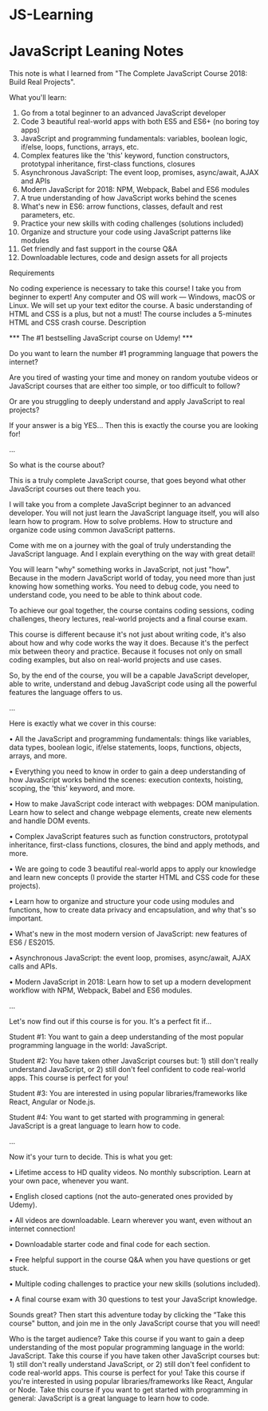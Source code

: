 # JS-Learning
# JavaScript Leaning Notes

This note is what I learned from "The Complete JavaScript Course 2018: Build Real Projects".


What you'll learn:
01. Go from a total beginner to an advanced JavaScript developer
02. Code 3 beautiful real-world apps with both ES5 and ES6+ (no boring toy apps)
03. JavaScript and programming fundamentals: variables, boolean logic, if/else, loops, functions, arrays, etc.
04. Complex features like the 'this' keyword, function constructors, prototypal inheritance, first-class functions, closures
05. Asynchronous JavaScript: The event loop, promises, async/await, AJAX and APIs
06. Modern JavaScript for 2018: NPM, Webpack, Babel and ES6 modules
07. A true understanding of how JavaScript works behind the scenes
08. What's new in ES6: arrow functions, classes, default and rest parameters, etc.
09. Practice your new skills with coding challenges (solutions included)
10. Organize and structure your code using JavaScript patterns like modules
11. Get friendly and fast support in the course Q&A
12. Downloadable lectures, code and design assets for all projects


Requirements

No coding experience is necessary to take this course! I take you from beginner to expert!
Any computer and OS will work — Windows, macOS or Linux. We will set up your text editor the course.
A basic understanding of HTML and CSS is a plus, but not a must! The course includes a 5-minutes HTML and CSS crash course.
Description


*** The #1 bestselling JavaScript course on Udemy! ***

Do you want to learn the number #1 programming language that powers the internet?

Are you tired of wasting your time and money on random youtube videos or JavaScript courses that are either too simple, or too difficult to follow?

Or are you struggling to deeply understand and apply JavaScript to real projects?

If your answer is a big YES... Then this is exactly the course you are looking for!

...

So what is the course about?

This is a truly complete JavaScript course, that goes beyond what other JavaScript courses out there teach you. 

I will take you from a complete JavaScript beginner to an advanced developer. You will not just learn the JavaScript language itself, you will also learn how to program. How to solve problems. How to structure and organize code using common JavaScript patterns.

Come with me on a journey with the goal of truly understanding the JavaScript language. And I explain everything on the way with great detail!

You will learn "why" something works in JavaScript, not just "how". Because in the modern JavaScript world of today, you need more than just knowing how something works. You need to debug code, you need to understand code, you need to be able to think about code.

To achieve our goal together, the course contains coding sessions, coding challenges, theory lectures, real-world projects and a final course exam.

This course is different because it's not just about writing code, it's also about how and why code works the way it does. Because it's the perfect mix between theory and practice. Because it focuses not only on small coding examples, but also on real-world projects and use cases. 

So, by the end of the course, you will be a capable JavaScript developer, able to write, understand and debug JavaScript code using all the powerful features the language offers to us.

...

Here is exactly what we cover in this course:

• All the JavaScript and programming fundamentals: things like variables, data types, boolean logic, if/else statements, loops, functions, objects, arrays, and more.

• Everything you need to know in order to gain a deep understanding of how JavaScript works behind the scenes: execution contexts, hoisting, scoping, the 'this' keyword, and more.

• How to make JavaScript code interact with webpages: DOM manipulation. Learn how to select and change webpage elements, create new elements and handle DOM events.

• Complex JavaScript features such as function constructors, prototypal inheritance, first-class functions, closures, the bind and apply methods, and more.

• We are going to code 3 beautiful real-world apps to apply our knowledge and learn new concepts (I provide the starter HTML and CSS code for these projects).

• Learn how to organize and structure your code using modules and functions, how to create data privacy and encapsulation, and why that's so important.

• What's new in the most modern version of JavaScript: new features of ES6 / ES2015.

• Asynchronous JavaScript: the event loop, promises, async/await, AJAX calls and APIs.

• Modern JavaScript in 2018: Learn how to set up a modern development workflow with NPM, Webpack, Babel and ES6 modules.

...

Let's now find out if this course is for you. It's a perfect fit if...

Student #1: You want to gain a deep understanding of the most popular programming language in the world: JavaScript.

Student #2: You have taken other JavaScript courses but: 1) still don't really understand JavaScript, or 2) still don't feel confident to code real-world apps. This course is perfect for you!

Student #3: You are interested in using popular libraries/frameworks like React, Angular or Node.js.

Student #4: You want to get started with programming in general: JavaScript is a great language to learn how to code.

...

Now it's your turn to decide. This is what you get:

• Lifetime access to HD quality videos. No monthly subscription. Learn at your own pace, whenever you want.

• English closed captions (not the auto-generated ones provided by Udemy).

• All videos are downloadable. Learn wherever you want, even without an internet connection!

• Downloadable starter code and final code for each section.

• Free helpful support in the course Q&A when you have questions or get stuck.

• Multiple coding challenges to practice your new skills (solutions included).

• A final course exam with 30 questions to test your JavaScript knowledge.

Sounds great? Then start this adventure today by clicking the “Take this course" button, and join me in the only JavaScript course that you will need!

Who is the target audience?
Take this course if you want to gain a deep understanding of the most popular programming language in the world: JavaScript.
Take this course if you have taken other JavaScript courses but: 1) still don't really understand JavaScript, or 2) still don't feel confident to code real-world apps. This course is perfect for you!
Take this course if you're interested in using popular libraries/frameworks like React, Angular or Node.
Take this course if you want to get started with programming in general: JavaScript is a great language to learn how to code.
